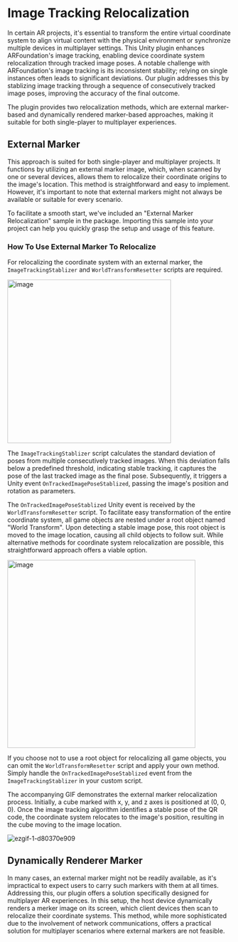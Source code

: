 # Image Tracking Relocalization

In certain AR projects, it's essential to transform the entire virtual coordinate system to align virtual content with the physical environment or synchronize multiple devices in multiplayer settings. This Unity plugin enhances ARFoundation's image tracking, enabling device coordinate system relocalization through tracked image poses. A notable challenge with ARFoundation's image tracking is its inconsistent stability; relying on single instances often leads to significant deviations. Our plugin addresses this by stablizing image tracking through a sequence of consecutively tracked image poses, improving the accuracy of the final outcome.

The plugin provides two relocalization methods, which are external marker-based and dynamically rendered marker-based approaches, making it suitable for both single-player to multiplayer experiences.

## External Marker

This approach is suited for both single-player and multiplayer projects. It functions by utilizing an external marker image, which, when scanned by one or several devices, allows them to relocalize their coordinate origins to the image's location. This method is straightforward and easy to implement. However, it's important to note that external markers might not always be available or suitable for every scenario.

To facilitate a smooth start, we've included an "External Marker Relocalization" sample in the package. Importing this sample into your project can help you quickly grasp the setup and usage of this feature.

### How To Use External Marker To Relocalize

For relocalizing the coordinate system with an external marker, the `ImageTrackingStablizer` and `WorldTransformResetter` scripts are required.

<img width="368" alt="image" src="https://github.com/holoi/com.holoi.xr.image-tracking-relocalization/assets/44870300/09892e95-64af-4015-a5d1-28fbaeb1ec8f">

The `ImageTrackingStablizer` script calculates the standard deviation of poses from multiple consecutively tracked images. When this deviation falls below a predefined threshold, indicating stable tracking, it captures the pose of the last tracked image as the final pose. Subsequently, it triggers a Unity event `OnTrackedImagePoseStablized`, passing the image's position and rotation as parameters.

The `OnTrackedImagePoseStablized` Unity event is received by the `WorldTransformResetter` script. To facilitate easy transformation of the entire coordinate system, all game objects are nested under a root object named "World Transform". Upon detecting a stable image pose, this root object is moved to the image location, causing all child objects to follow suit. While alternative methods for coordinate system relocalization are possible, this straightforward approach offers a viable option.

<img width="423" alt="image" src="https://github.com/holoi/com.holoi.xr.image-tracking-relocalization/assets/44870300/e257d028-e2d9-4953-986e-844271fef596">

If you choose not to use a root object for relocalizing all game objects, you can omit the `WorldTransformResetter` script and apply your own method. Simply handle the `OnTrackedImagePoseStablized` event from the `ImageTrackingStablizer` in your custom script.

The accompanying GIF demonstrates the external marker relocalization process. Initially, a cube marked with x, y, and z axes is positioned at (0, 0, 0). Once the image tracking algorithm identifies a stable pose of the QR code, the coordinate system relocates to the image's position, resulting in the cube moving to the image location.

![ezgif-1-d80370e909](https://github.com/holoi/com.holoi.xr.image-tracking-relocalization/assets/44870300/ba8d577c-5b87-4244-a5a5-dce3cffe7c94)

## Dynamically Renderer Marker

In many cases, an external marker might not be readily available, as it's impractical to expect users to carry such markers with them at all times. Addressing this, our plugin offers a solution specifically designed for multiplayer AR experiences. In this setup, the host device dynamically renders a merker image on its screen, which client devices then scan to relocalize their coordinate systems. This method, while more sophisticated due to the involvement of network communications, offers a practical solution for multiplayer scenarios where external markers are not feasible.
